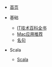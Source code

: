 * [首页](README.md)
* 基础
  * [IT技术百科全书](basic/IT技术百科全书.md)
  * [Mac应用推荐](basic/mac应用推荐.md)
  * [名句](/basic/名句.md)
* Scala

  - [Scala](scala/scala.md)



